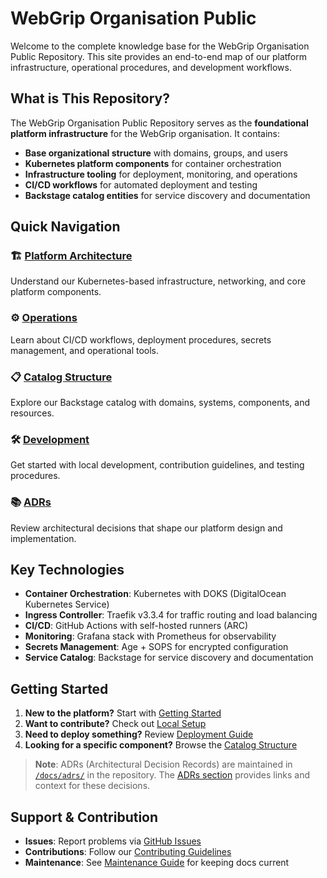 # WebGrip Organisation Public

Welcome to the complete knowledge base for the WebGrip Organisation Public Repository. This site provides an end-to-end map of our platform infrastructure, operational procedures, and development workflows.

## What is This Repository?

The WebGrip Organisation Public Repository serves as the **foundational platform infrastructure** for the WebGrip organisation. It contains:

- **Base organizational structure** with domains, groups, and users
- **Kubernetes platform components** for container orchestration  
- **Infrastructure tooling** for deployment, monitoring, and operations
- **CI/CD workflows** for automated deployment and testing
- **Backstage catalog entities** for service discovery and documentation

## Quick Navigation

### 🏗️ [Platform Architecture](platform/infrastructure_overview.md)
Understand our Kubernetes-based infrastructure, networking, and core platform components.

### ⚙️ [Operations](operations/deployment_guide.md)  
Learn about CI/CD workflows, deployment procedures, secrets management, and operational tools.

### 📋 [Catalog Structure](catalog/domains.md)
Explore our Backstage catalog with domains, systems, components, and resources.

### 🛠️ [Development](development/local_setup.md)
Get started with local development, contribution guidelines, and testing procedures.

### 📚 [ADRs](adrs/overview.md)
Review architectural decisions that shape our platform design and implementation.

## Key Technologies

- **Container Orchestration**: Kubernetes with DOKS (DigitalOcean Kubernetes Service)
- **Ingress Controller**: Traefik v3.3.4 for traffic routing and load balancing
- **CI/CD**: GitHub Actions with self-hosted runners (ARC)
- **Monitoring**: Grafana stack with Prometheus for observability
- **Secrets Management**: Age + SOPS for encrypted configuration
- **Service Catalog**: Backstage for service discovery and documentation

## Getting Started

1. **New to the platform?** Start with [Getting Started](overview/getting_started.md)
2. **Want to contribute?** Check out [Local Setup](development/local_setup.md)
3. **Need to deploy something?** Review [Deployment Guide](operations/deployment_guide.md)
4. **Looking for a specific component?** Browse the [Catalog Structure](catalog/domains.md)

> **Note**: ADRs (Architectural Decision Records) are maintained in [`/docs/adrs/`](https://github.com/webgrip/organisation-public/tree/main/docs/adrs) in the repository. The [ADRs section](adrs/overview.md) provides links and context for these decisions.

## Support & Contribution

- **Issues**: Report problems via [GitHub Issues](https://github.com/webgrip/organisation-public/issues)
- **Contributions**: Follow our [Contributing Guidelines](development/contributing.md)
- **Maintenance**: See [Maintenance Guide](reference/maintenance.md) for keeping docs current
